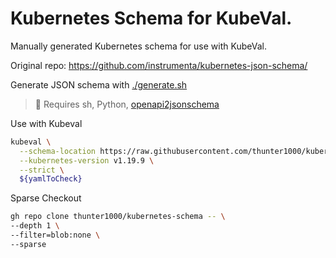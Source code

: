 # Kubernetes Schema for KubeVal.

Manually generated Kubernetes schema for use with KubeVal.

Original repo:
https://github.com/instrumenta/kubernetes-json-schema/

Generate JSON schema with [./generate.sh](./generate.sh)
> 📝 Requires sh, Python, [openapi2jsonschema](https://github.com/instrumenta/openapi2jsonschema)

Use with Kubeval

```sh
kubeval \
  --schema-location https://raw.githubusercontent.com/thunter1000/kubernetes-schema/main \
  --kubernetes-version v1.19.9 \
  --strict \
  ${yamlToCheck}
```

Sparse Checkout
```sh
gh repo clone thunter1000/kubernetes-schema -- \
--depth 1 \
--filter=blob:none \
--sparse
```